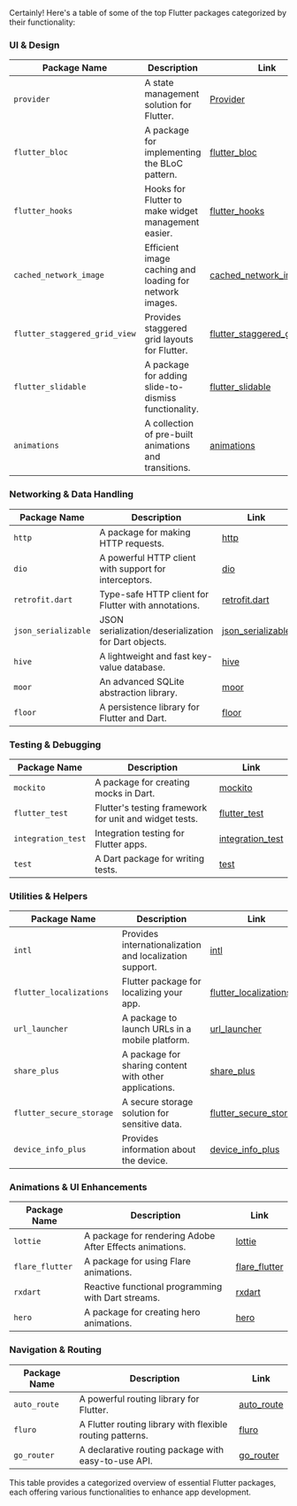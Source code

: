 Certainly! Here's a table of some of the top Flutter packages categorized by their functionality:

### UI & Design

| Package Name        | Description                                               | Link                                                         |
|---------------------|-----------------------------------------------------------|--------------------------------------------------------------|
| `provider`          | A state management solution for Flutter.                  | [Provider](https://pub.dev/packages/provider)               |
| `flutter_bloc`      | A package for implementing the BLoC pattern.              | [flutter_bloc](https://pub.dev/packages/flutter_bloc)       |
| `flutter_hooks`     | Hooks for Flutter to make widget management easier.      | [flutter_hooks](https://pub.dev/packages/flutter_hooks)     |
| `cached_network_image` | Efficient image caching and loading for network images. | [cached_network_image](https://pub.dev/packages/cached_network_image) |
| `flutter_staggered_grid_view` | Provides staggered grid layouts for Flutter.       | [flutter_staggered_grid_view](https://pub.dev/packages/flutter_staggered_grid_view) |
| `flutter_slidable`  | A package for adding slide-to-dismiss functionality.      | [flutter_slidable](https://pub.dev/packages/flutter_slidable) |
| `animations`        | A collection of pre-built animations and transitions.     | [animations](https://pub.dev/packages/animations)           |

### Networking & Data Handling

| Package Name        | Description                                               | Link                                                         |
|---------------------|-----------------------------------------------------------|--------------------------------------------------------------|
| `http`              | A package for making HTTP requests.                      | [http](https://pub.dev/packages/http)                       |
| `dio`               | A powerful HTTP client with support for interceptors.    | [dio](https://pub.dev/packages/dio)                         |
| `retrofit.dart`     | Type-safe HTTP client for Flutter with annotations.      | [retrofit.dart](https://pub.dev/packages/retrofit)           |
| `json_serializable` | JSON serialization/deserialization for Dart objects.     | [json_serializable](https://pub.dev/packages/json_serializable) |
| `hive`              | A lightweight and fast key-value database.               | [hive](https://pub.dev/packages/hive)                       |
| `moor`              | An advanced SQLite abstraction library.                  | [moor](https://pub.dev/packages/moor)                       |
| `floor`             | A persistence library for Flutter and Dart.              | [floor](https://pub.dev/packages/floor)                     |

### Testing & Debugging

| Package Name        | Description                                               | Link                                                         |
|---------------------|-----------------------------------------------------------|--------------------------------------------------------------|
| `mockito`           | A package for creating mocks in Dart.                    | [mockito](https://pub.dev/packages/mockito)                 |
| `flutter_test`      | Flutter's testing framework for unit and widget tests.   | [flutter_test](https://pub.dev/packages/flutter_test)        |
| `integration_test`  | Integration testing for Flutter apps.                    | [integration_test](https://pub.dev/packages/integration_test) |
| `test`              | A Dart package for writing tests.                         | [test](https://pub.dev/packages/test)                       |

### Utilities & Helpers

| Package Name        | Description                                               | Link                                                         |
|---------------------|-----------------------------------------------------------|--------------------------------------------------------------|
| `intl`              | Provides internationalization and localization support.  | [intl](https://pub.dev/packages/intl)                       |
| `flutter_localizations` | Flutter package for localizing your app.                | [flutter_localizations](https://pub.dev/packages/flutter_localizations) |
| `url_launcher`      | A package to launch URLs in a mobile platform.           | [url_launcher](https://pub.dev/packages/url_launcher)       |
| `share_plus`        | A package for sharing content with other applications.   | [share_plus](https://pub.dev/packages/share_plus)           |
| `flutter_secure_storage` | A secure storage solution for sensitive data.         | [flutter_secure_storage](https://pub.dev/packages/flutter_secure_storage) |
| `device_info_plus`  | Provides information about the device.                   | [device_info_plus](https://pub.dev/packages/device_info_plus) |

### Animations & UI Enhancements

| Package Name        | Description                                               | Link                                                         |
|---------------------|-----------------------------------------------------------|--------------------------------------------------------------|
| `lottie`            | A package for rendering Adobe After Effects animations.   | [lottie](https://pub.dev/packages/lottie)                   |
| `flare_flutter`     | A package for using Flare animations.                     | [flare_flutter](https://pub.dev/packages/flare_flutter)     |
| `rxdart`            | Reactive functional programming with Dart streams.        | [rxdart](https://pub.dev/packages/rxdart)                   |
| `hero`              | A package for creating hero animations.                   | [hero](https://pub.dev/packages/hero)                       |

### Navigation & Routing

| Package Name        | Description                                               | Link                                                         |
|---------------------|-----------------------------------------------------------|--------------------------------------------------------------|
| `auto_route`        | A powerful routing library for Flutter.                   | [auto_route](https://pub.dev/packages/auto_route)           |
| `fluro`             | A Flutter routing library with flexible routing patterns. | [fluro](https://pub.dev/packages/fluro)                     |
| `go_router`         | A declarative routing package with easy-to-use API.       | [go_router](https://pub.dev/packages/go_router)             |

This table provides a categorized overview of essential Flutter packages, each offering various functionalities to enhance app development.
